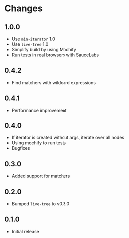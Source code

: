 # Changes

## 1.0.0

- Use `min-iterator` 1.0
- Use `live-tree` 1.0
- Simplify build by using Mochify
- Run tests in real browsers with SauceLabs

## 0.4.2

- Find matchers with wildcard expressions

## 0.4.1

- Performance improvement

## 0.4.0

- If iterator is created without args, iterate over all nodes
- Using mochify to run tests
- Bugfixes

## 0.3.0

- Added support for matchers

## 0.2.0

- Bumped `live-tree` to v0.3.0

## 0.1.0

- Initial release
